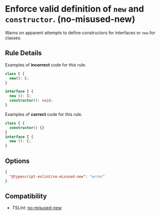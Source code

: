 # Enforce valid definition of `new` and `constructor`. (no-misused-new)

Warns on apparent attempts to define constructors for interfaces or `new` for classes.

## Rule Details

Examples of **incorrect** code for this rule.

```ts
class C {
  new(): C;
}

interface I {
  new (): I;
  constructor(): void;
}
```

Examples of **correct** code for this rule.

```ts
class C {
  constructor() {}
}
interface I {
  new (): C;
}
```

## Options

```json
{
  "@typescript-eslint/no-misused-new": "error"
}
```

## Compatibility

- TSLint: [no-misused-new](https://palantir.github.io/tslint/rules/no-misused-new/)
